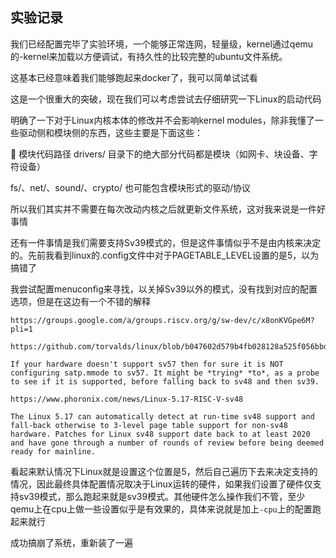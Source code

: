 ## 实验记录
我们已经配置完毕了实验环境，一个能够正常连网，轻量级，kernel通过qemu的-kernel来加载以方便调试，有持久性的比较完整的ubuntu文件系统。

这基本已经意味着我们能够跑起来docker了，我可以简单试试看

这是一个很重大的突破，现在我们可以考虑尝试去仔细研究一下Linux的启动代码

明确了一下对于Linux内核本体的修改并不会影响kernel modules，除非我懂了一些驱动侧和模块侧的东西，这些主要是下面这些：

🧩 模块代码路径
drivers/ 目录下的绝大部分代码都是模块（如网卡、块设备、字符设备）

fs/、net/、sound/、crypto/ 也可能包含模块形式的驱动/协议

所以我们其实并不需要在每次改动内核之后就更新文件系统，这对我来说是一件好事情

还有一件事情是我们需要支持Sv39模式的，但是这件事情似乎不是由内核来决定的。先前我看到linux的.config文件中对于PAGETABLE_LEVEL设置的是5，以为搞错了

我尝试配置menuconfig来寻找，以关掉Sv39以外的模式，没有找到对应的配置选项，但是在这边有一个不错的解释
```
https://groups.google.com/a/groups.riscv.org/g/sw-dev/c/x8onKVGpe6M?pli=1

https://github.com/torvalds/linux/blob/b047602d579b4fb028128a525f056bbdc890e7f0/arch/riscv/Kconfig#L213

If your hardware doesn't support sv57 then for sure it is NOT configuring satp.mmode to sv57. It might be *trying* *to*, as a probe to see if it is supported, before falling back to sv48 and then sv39.

https://www.phoronix.com/news/Linux-5.17-RISC-V-sv48

The Linux 5.17 can automatically detect at run-time sv48 support and fall-back otherwise to 3-level page table support for non-sv48 hardware. Patches for Linux sv48 support date back to at least 2020 and have gone through a number of rounds of review before being deemed ready for mainline.

```
看起来默认情况下Linux就是设置这个位置是5，然后自己遍历下去来决定支持的情况，因此最终具体配置情况取决于Linux运转的硬件，如果我们设置了硬件仅支持sv39模式，那么跑起来就是sv39模式。其他硬件怎么操作我们不管，至少qemu上在cpu上做一些设置似乎是有效果的，具体来说就是加上`-cpu`上的配置跑起来就行


成功搞崩了系统，重新装了一遍